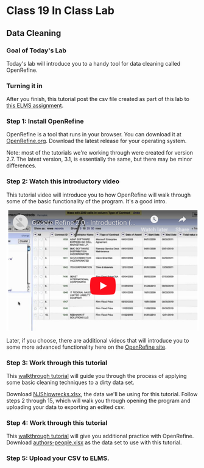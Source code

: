 # Class 19 In Class Lab
## Data Cleaning

### Goal of Today's Lab

Today's lab will introduce you to a handy tool for data cleaning called OpenRefine.  

### Turning it in

After you finish, this tutorial post the csv file created as part of this lab to [this ELMS assignment](https://umd.instructure.com/courses/1259604/assignments/4812004?module_item_id=9445318).  

### Step 1: Install OpenRefine

OpenRefine is a tool that runs in your browser. You can download it at [OpenRefine.org](http://openrefine.org/). Download the latest release for your operating system.

Note: most of the tutorials we're working through were created for version 2.7.  The latest version, 3.1, is essentially the same, but there may be minor differences.

### Step 2: Watch this introductory video

This tutorial video will introduce you to how OpenRefine will walk through some of the basic functionality of the program.  It's a good intro.  

[![intro](refine.png)](http://www.youtube.com/watch?v=B70J_H_zAWM "intro")

Later, if you choose, there are additional videos that will introduce you to some more advanced functionality here on the [OpenRefine site](http://openrefine.org/).   

### Step 3: Work through this tutorial

This [walkthrough tutorial](http://miriamposner.com/classes/dh101f17/tutorials-guides/data-manipulation/get-started-with-openrefine/) will guide you through the process of applying some basic cleaning techniques to a dirty data set.

Download [NJShipwrecks.xlsx](NJShipwrecks.xlsx), the data we'll be using for this tutorial. Follow steps 2 through 15, which will walk you through opening the program and uploading your data to exporting an edited csv.

### Step 4: Work through this tutorial

This [walkthrough tutorial](http://thomaspadilla.org/dataprep/) will give you additional practice with OpenRefine.  Download [authors-people.xlsx](authors-people.xlsx) as the data set to use with this tutorial.

### Step 5: Upload your CSV to ELMS.  
